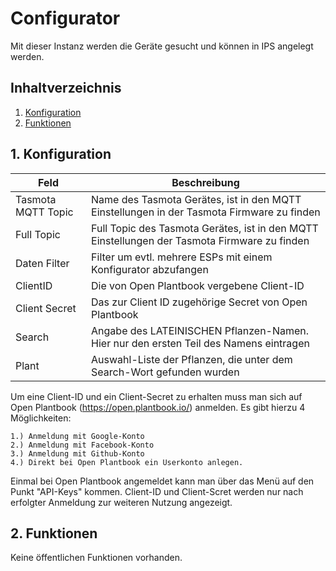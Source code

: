 # Configurator
Mit dieser Instanz werden die Geräte gesucht und können in IPS angelegt werden.

## Inhaltverzeichnis
1. [Konfiguration](#1-konfiguration)
2. [Funktionen](#2-funktionen)

## 1. Konfiguration

Feld | Beschreibung
------------ | -------------
Tasmota MQTT Topic| Name des Tasmota Gerätes, ist in den MQTT Einstellungen in der Tasmota Firmware zu finden
Full Topic | Full Topic des Tasmota Gerätes, ist in den MQTT Einstellungen der Tasmota Firmware zu finden
Daten Filter | Filter um evtl. mehrere ESPs mit einem Konfigurator abzufangen
ClientID | Die von Open Plantbook vergebene Client-ID
Client Secret | Das zur Client ID zugehörige Secret von Open Plantbook
Search | Angabe des LATEINISCHEN Pflanzen-Namen. Hier nur den ersten Teil des Namens eintragen
Plant | Auswahl-Liste der Pflanzen, die unter dem Search-Wort gefunden wurden

Um eine Client-ID und ein Client-Secret zu erhalten muss man sich auf Open Plantbook (https://open.plantbook.io/) anmelden.
Es gibt hierzu 4 Möglichkeiten: 
    
    1.) Anmeldung mit Google-Konto
    2.) Anmeldung mit Facebook-Konto
    3.) Anmeldung mit Github-Konto
    4.) Direkt bei Open Plantbook ein Userkonto anlegen.

Einmal bei Open Plantbook angemeldet kann man über das Menü auf den Punkt "API-Keys" kommen. Client-ID und Client-Scret werden nur nach erfolgter Anmeldung zur weiteren Nutzung angezeigt. 

## 2. Funktionen

Keine öffentlichen Funktionen vorhanden.
